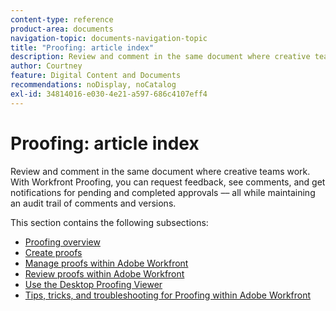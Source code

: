```yaml
---
content-type: reference
product-area: documents
navigation-topic: documents-navigation-topic
title: "Proofing: article index"
description: Review and comment in the same document where creative teams work. With Workfront Proofing, you can request feedback, see comments, and get notifications for pending and completed approvals –– all while maintaining an audit trail of comments and versions.
author: Courtney
feature: Digital Content and Documents
recommendations: noDisplay, noCatalog
exl-id: 34814016-e030-4e21-a597-686c4107eff4
---
```

# Proofing: article index

<!-- Audited: 12/2023 -->

Review and comment in the same document where creative teams work. With Workfront Proofing, you can request feedback, see comments, and get notifications for pending and completed approvals –– all while maintaining an audit trail of comments and versions.

This section contains the following subsections:

* [Proofing overview](../../review-and-approve-work/proofing/proofing-overview/proofing-basics.md) 
* [Create proofs](../../review-and-approve-work/proofing/creating-proofs-within-workfront/create-proofs--in-wf.md) 
* [Manage proofs within Adobe Workfront](../../review-and-approve-work/proofing/managing-proofs-within-workfront/manage-proofs-in-wf.md) 
* [Review proofs within Adobe Workfront](../../review-and-approve-work/proofing/reviewing-proofs-within-workfront/review-proofs-in-wf.md) 
* [Use the Desktop Proofing Viewer](/help/quicksilver/review-and-approve-work/proofing/use-the-desktop-proofing-viewer/use-desktop-proofing-viewer.md)
* [Tips, tricks, and troubleshooting for Proofing within Adobe Workfront](../../review-and-approve-work/proofing/tips-tricks-and-troubleshooting/tips-tricks-troubleshooting-proofing.md)
